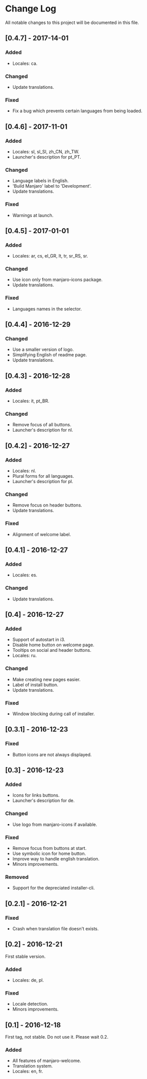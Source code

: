 # Change Log
All notable changes to this project will be documented in this file.

## [0.4.7] - 2017-14-01
### Added
- Locales: ca.

### Changed
- Update translations.

### Fixed
- Fix a bug which prevents certain languages from being loaded.

## [0.4.6] - 2017-11-01
### Added
- Locales: sl, sl_SI, zh_CN, zh_TW.
- Launcher's description for pt_PT.

### Changed
- Language labels in English.
- 'Build Manjaro' label to 'Development'.
- Update translations.

### Fixed
- Warnings at launch.

## [0.4.5] - 2017-01-01
### Added
- Locales: ar, cs, el_GR, lt, tr, sr_RS, sr.

### Changed
- Use icon only from manjaro-icons package.
- Update translations.

### Fixed
- Languages names in the selector.

## [0.4.4] - 2016-12-29
### Changed
- Use a smaller version of logo.
- Simplifying English of readme page.
- Update translations.

## [0.4.3] - 2016-12-28
### Added
- Locales: it, pt_BR.

### Changed
- Remove focus of all buttons.
- Launcher's description for nl.

## [0.4.2] - 2016-12-27
### Added
- Locales: nl.
- Plural forms for all languages.
- Launcher's description for pl.

### Changed
- Remove focus on header buttons.
- Update translations.

### Fixed
- Alignment of welcome label.

## [0.4.1] - 2016-12-27
### Added
- Locales: es.

### Changed
- Update translations.

## [0.4] - 2016-12-27
### Added
- Support of autostart in i3.
- Disable home button on welcome page.
- Tooltips on social and header buttons.
- Locales: ru.

### Changed
- Make creating new pages easier.
- Label of install button.
- Update translations.

### Fixed
- Window blocking during call of installer.

## [0.3.1] - 2016-12-23
### Fixed
- Button icons are not always displayed.

## [0.3] - 2016-12-23
### Added
- Icons for links buttons.
- Launcher's description for de.

### Changed
- Use logo from manjaro-icons if available.

### Fixed
- Remove focus from buttons at start.
- Use symbolic icon for home button.
- Improve way to handle english translation.
- Minors improvements.

### Removed
- Support for the depreciated installer-cli.

## [0.2.1] - 2016-12-21
### Fixed
- Crash when translation file doesn't exists.

## [0.2] - 2016-12-21
First stable version.
### Added
- Locales: de, pl.

### Fixed
- Locale detection.
- Minors improvements.

## [0.1] - 2016-12-18
First tag, not stable. Do not use it. Please wait 0.2.
### Added
- All features of manjaro-welcome.
- Translation system.
- Locales: en, fr.
